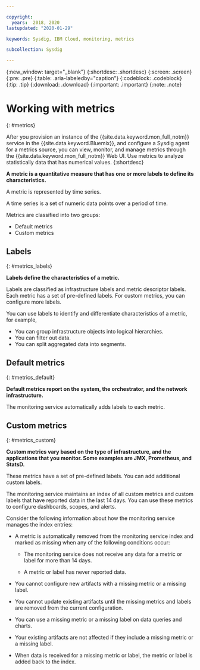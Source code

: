 ```yaml
---

copyright:
  years:  2018, 2020
lastupdated: "2020-01-29"

keywords: Sysdig, IBM Cloud, monitoring, metrics

subcollection: Sysdig

---
```


{:new_window: target="_blank"}
{:shortdesc: .shortdesc}
{:screen: .screen}
{:pre: .pre}
{:table: .aria-labeledby="caption"}
{:codeblock: .codeblock}
{:tip: .tip}
{:download: .download}
{:important: .important}
{:note: .note}

# Working with metrics
{: #metrics}

After you provision an instance of the {{site.data.keyword.mon_full_notm}} service in the {{site.data.keyword.Bluemix}}, and configure a Sysdig agent for a metrics source, you can view, monitor, and manage metrics through the {{site.data.keyword.mon_full_notm}} Web UI. Use metrics to analyze statistically data that has numerical values. 
{:shortdesc}


**A metric is a quantitative measure that has one or more labels to define its characteristics.**

A metric is represented by time series. 

A time series is a set of numeric data points over a period of time. 

Metrics are classified into two groups: 

* Default metrics 
* Custom metrics


## Labels
{: #metrics_labels}

**Labels define the characteristics of a metric.**

Labels are classified as infrastructure labels and metric descriptor labels. Each metric has a set of pre-defined labels. For custom metrics, you can configure more labels. 

You can use labels to identify and differentiate characteristics of a metric, for example,
* You can group infrastructure objects into logical hierarchies. 
* You can filter out data. 
* You can split aggregated data into segments. 


## Default metrics 
{: #metrics_default}

**Default metrics report on the system, the orchestrator, and the network infrastructure.**

The monitoring service automatically adds labels to each metric.


## Custom metrics
{: #metrics_custom}

**Custom metrics vary based on the type of infrastructure, and the applications that you monitor. Some examples are JMX, Prometheus, and StatsD.**

These metrics have a set of pre-defined labels. You can add additional custom labels.

The monitoring service maintains an index of all custom metrics and custom labels that have reported data in the last 14 days. You can use these metrics to configure dashboards, scopes, and alerts.

Consider the following information about how the monitoring service manages the index entries:
*  A metric is automatically removed from the monitoring service index and marked as missing when any of the following conditions occur:
    
    * The monitoring service does not receive any data for a metric or label for more than 14 days.
    
    * A metric or label has never reported data.

* You cannot configure new artifacts with a missing metric or a missing label. 
* You cannot update existing artifacts until the missing metrics and labels are removed from the current configuration.
* You can use a missing metric or a missing label on data queries and charts. 
* Your existing artifacts are not affected if they include a missing metric or a missing label.
* When data is received for a missing metric or label, the metric or label is added back to the index.



